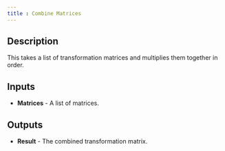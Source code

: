 ```yaml
---
title : Combine Matrices
---
```


## Description

This takes a list of transformation matrices and multiplies them
together in order.

## Inputs

- **Matrices** - A list of matrices.

## Outputs

- **Result** - The combined transformation matrix.
